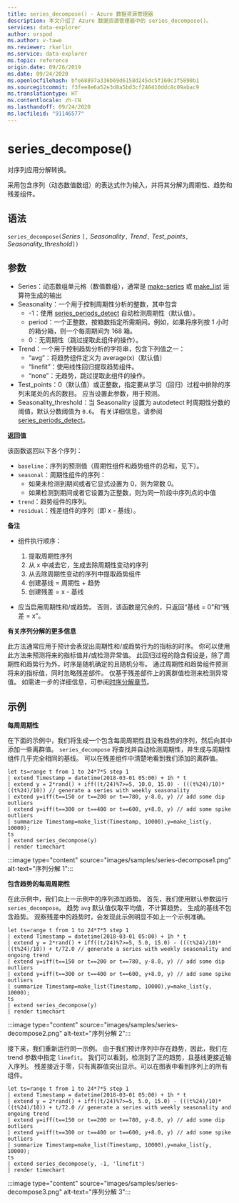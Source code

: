 ```yaml
---
title: series_decompose() - Azure 数据资源管理器
description: 本文介绍了 Azure 数据资源管理器中的 series_decompose()。
services: data-explorer
author: orspod
ms.author: v-tawe
ms.reviewer: rkarlin
ms.service: data-explorer
ms.topic: reference
origin.date: 09/26/2019
ms.date: 09/24/2020
ms.openlocfilehash: bfe68897a336b69d6158d245dc5f160c3f5890b1
ms.sourcegitcommit: f3fee8e6a52e3d8a5bd3cf240410ddc8c09abac9
ms.translationtype: HT
ms.contentlocale: zh-CN
ms.lasthandoff: 09/24/2020
ms.locfileid: "91146577"
---
```

# <a name="series_decompose"></a>series_decompose()

对序列应用分解转换。  

采用包含序列（动态数值数组）的表达式作为输入，并将其分解为周期性、趋势和残差组件。
 
## <a name="syntax"></a>语法

`series_decompose(`*Series* `[,` *Seasonality*`,` *Trend*`,` *Test_points*`,` *Seasonality_threshold*`])`

## <a name="arguments"></a>参数

* Series：动态数组单元格（数值数组），通常是 [make-series](make-seriesoperator.md) 或 [make_list](makelist-aggfunction.md) 运算符生成的输出
* Seasonality：一个用于控制周期性分析的整数，其中包含
    * -1：使用 [series_periods_detect](series-periods-detectfunction.md) 自动检测周期性（默认值）。
    * period：一个正整数，按箱数指定所需期间。例如，如果将序列按 1 小时的箱分箱，则一个每周期间为 168 箱。
    * 0：无周期性（跳过提取此组件的操作）。    
* Trend：一个用于控制趋势分析的字符串，包含下列值之一：
    * “avg”：将趋势组件定义为 average(x)（默认值）
    * “linefit”：使用线性回归提取趋势组件。
    * “none”：无趋势，跳过提取此组件的操作。    
* Test_points：0（默认值）或正整数，指定要从学习（回归）过程中排除的序列末尾处的点的数目。 应当设置此参数，用于预测。
* Seasonality_threshold：当 Seasonality 设置为 autodetect 时周期性分数的阈值，默认分数阈值为 `0.6`。 有关详细信息，请参阅 [series_periods_detect](series-periods-detectfunction.md)。

**返回值**

 该函数返回以下各个序列：

* `baseline`：序列的预测值（周期性组件和趋势组件的总和，见下）。
* `seasonal`：周期性组件的序列：
    * 如果未检测到期间或者它显式设置为 0，则为常数 0。
    * 如果检测到期间或者它设置为正整数，则为同一阶段中序列点的中值
* `trend`：趋势组件的序列。
* `residual`：残差组件的序列（即 x - 基线）。
  

**备注**

* 组件执行顺序：
    1. 提取周期性序列
    2. 从 x 中减去它，生成去除周期性变动的序列
    3. 从去除周期性变动的序列中提取趋势组件
    4. 创建基线 = 周期性 + 趋势
    5. 创建残差 = x - 基线
    
* 应当启用周期性和/或趋势。 否则，该函数是冗余的，只返回“基线 = 0”和“残差 = x”。

**有关序列分解的更多信息**

此方法通常应用于预计会表现出周期性和/或趋势行为的指标的时序。 你可以使用此方法来预测将来的指标值并/或检测异常值。 此回归过程的隐含假设是，除了周期性和趋势行为外，时序是随机确定的且随机分布。 通过周期性和趋势组件预测将来的指标值，同时忽略残差部件。 仅基于残差部件上的离群值检测来检测异常值。 如需进一步的详细信息，可参阅[时序分解章节](https://otexts.com/fpp2/decomposition.html)。

## <a name="examples"></a>示例

**每周周期性**

在下面的示例中，我们将生成一个包含每周周期性且没有趋势的序列，然后向其中添加一些离群值。 `series_decompose` 将查找并自动检测周期性，并生成与周期性组件几乎完全相同的基线。 可以在残差组件中清楚地看到我们添加的离群值。

<!-- csl: https://help.kusto.chinacloudapi.cn:443/Samples -->
```kusto
let ts=range t from 1 to 24*7*5 step 1 
| extend Timestamp = datetime(2018-03-01 05:00) + 1h * t 
| extend y = 2*rand() + iff((t/24)%7>=5, 10.0, 15.0) - (((t%24)/10)*((t%24)/10)) // generate a series with weekly seasonality
| extend y=iff(t==150 or t==200 or t==780, y-8.0, y) // add some dip outliers
| extend y=iff(t==300 or t==400 or t==600, y+8.0, y) // add some spike outliers
| summarize Timestamp=make_list(Timestamp, 10000),y=make_list(y, 10000);
ts 
| extend series_decompose(y)
| render timechart  
```

:::image type="content" source="images/samples/series-decompose1.png" alt-text="序列分解 1":::

**包含趋势的每周周期性**

在此示例中，我们向上一示例中的序列添加趋势。 首先，我们使用默认参数运行 `series_decompose`。 趋势 `avg` 默认值仅取平均值，不计算趋势。 生成的基线不包含趋势。 观察残差中的趋势时，会发现此示例明显不如上一个示例准确。

<!-- csl: https://help.kusto.chinacloudapi.cn:443/Samples -->
```kusto
let ts=range t from 1 to 24*7*5 step 1 
| extend Timestamp = datetime(2018-03-01 05:00) + 1h * t 
| extend y = 2*rand() + iff((t/24)%7>=5, 5.0, 15.0) - (((t%24)/10)*((t%24)/10)) + t/72.0 // generate a series with weekly seasonality and ongoing trend
| extend y=iff(t==150 or t==200 or t==780, y-8.0, y) // add some dip outliers
| extend y=iff(t==300 or t==400 or t==600, y+8.0, y) // add some spike outliers
| summarize Timestamp=make_list(Timestamp, 10000),y=make_list(y, 10000);
ts 
| extend series_decompose(y)
| render timechart  
```

:::image type="content" source="images/samples/series-decompose2.png" alt-text="序列分解 2":::

接下来，我们重新运行同一示例。 由于我们预计序列中存在趋势，因此，我们在 trend 参数中指定 `linefit`。 我们可以看到，检测到了正的趋势，且基线更接近输入序列。 残差接近于零，只有离群值突出显示。可以在图表中看到序列上的所有组件。

<!-- csl: https://help.kusto.chinacloudapi.cn:443/Samples -->
```kusto
let ts=range t from 1 to 24*7*5 step 1 
| extend Timestamp = datetime(2018-03-01 05:00) + 1h * t 
| extend y = 2*rand() + iff((t/24)%7>=5, 5.0, 15.0) - (((t%24)/10)*((t%24)/10)) + t/72.0 // generate a series with weekly seasonality and ongoing trend
| extend y=iff(t==150 or t==200 or t==780, y-8.0, y) // add some dip outliers
| extend y=iff(t==300 or t==400 or t==600, y+8.0, y) // add some spike outliers
| summarize Timestamp=make_list(Timestamp, 10000),y=make_list(y, 10000);
ts 
| extend series_decompose(y, -1, 'linefit')
| render timechart  
```

:::image type="content" source="images/samples/series-decompose3.png" alt-text="序列分解 3":::
